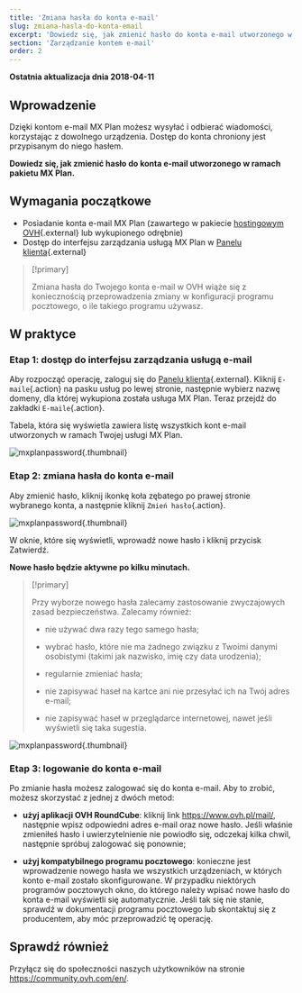 ```yaml
---
title: 'Zmiana hasła do konta e-mail'
slug: zmiana-hasla-do-konta-email
excerpt: 'Dowiedz się, jak zmienić hasło do konta e-mail utworzonego w ramach pakietu MX Plan'
section: 'Zarządzanie kontem e-mail'
order: 2
---
```


**Ostatnia aktualizacja dnia 2018-04-11**

## Wprowadzenie

Dzięki kontom e-mail MX Plan możesz wysyłać i odbierać wiadomości, korzystając z dowolnego urządzenia. Dostęp do konta chroniony jest przypisanym do niego hasłem.

**Dowiedz się, jak zmienić hasło do konta e-mail utworzonego w ramach pakietu MX Plan.**

## Wymagania początkowe
- Posiadanie konta e-mail MX Plan (zawartego w pakiecie [hostingowym OVH](https://www.ovh.pl/hosting/){.external} lub wykupionego odrębnie)
- Dostęp do interfejsu zarządzania usługą MX Plan w [Panelu klienta](https://www.ovh.com/auth/?action=gotomanager){.external}

> [!primary]
>
> Zmiana hasła do Twojego konta e-mail w OVH wiąże się z koniecznością przeprowadzenia zmiany w konfiguracji programu pocztowego, o ile takiego programu używasz.
>

## W praktyce

### Etap 1: dostęp do interfejsu zarządzania usługą e-mail

Aby rozpocząć operację, zaloguj się do [Panelu klienta](https://www.ovh.com/auth/?action=gotomanager){.external}. Kliknij `E-maile`{.action} na pasku usług po lewej stronie, następnie wybierz nazwę domeny, dla której wykupiona została usługa MX Plan. Teraz przejdź do zakładki `E-maile`{.action}.

Tabela, która się wyświetla zawiera listę wszystkich kont e-mail utworzonych w ramach Twojej usługi MX Plan. 

![mxplanpassword](images/change-email-password-step1.png){.thumbnail}

### Etap 2: zmiana hasła do konta e-mail

Aby zmienić hasło, kliknij ikonkę koła zębatego po prawej stronie wybranego konta, a następnie kliknij `Zmień hasło`{.action}.

![mxplanpassword](images/change-email-password-step2.png){.thumbnail}

W oknie, które się wyświetli, wprowadź nowe hasło i kliknij przycisk Zatwierdź.

**Nowe hasło będzie aktywne po kilku minutach.**

> [!primary]
>
> Przy wyborze nowego hasła zalecamy zastosowanie zwyczajowych zasad bezpieczeństwa. Zalecamy również:
>
> - nie używać dwa razy tego samego hasła; 
>
> - wybrać hasło, które nie ma żadnego związku z Twoimi danymi osobistymi (takimi jak nazwisko, imię czy data urodzenia);
>
> - regularnie zmieniać hasła;
>
> - nie zapisywać haseł na kartce ani nie przesyłać ich na Twój adres e-mail;
>
> - nie zapisywać haseł w przeglądarce internetowej, nawet jeśli wyświetli się taka sugestia.
>

![mxplanpassword](images/change-email-password-step3.png){.thumbnail}

### Etap 3: logowanie do konta e-mail

Po zmianie hasła możesz zalogować się do konta e-mail. Aby to zrobić, możesz skorzystać z jednej z dwóch metod:

- **użyj aplikacji OVH RoundCube**: kliknij link <https://www.ovh.pl/mail/>, następnie wpisz odpowiedni adres e-mail oraz nowe hasło. Jeśli właśnie zmieniłeś hasło i uwierzytelnienie nie powiodło się, odczekaj kilka chwil, następnie spróbuj zalogować się ponownie;

- **użyj kompatybilnego programu pocztowego**: konieczne jest wprowadzenie nowego hasła we wszystkich urządzeniach, w których konto e-mail zostało skonfigurowane. W przypadku niektórych programów pocztowych okno, do którego należy wpisać nowe hasło do konta e-mail wyświetli się automatycznie. Jeśli tak się nie stanie, sprawdź w dokumentacji programu pocztowego lub skontaktuj się z producentem, aby móc przeprowadzić tę operację.

## Sprawdź również

Przyłącz się do społeczności naszych użytkowników na stronie <https://community.ovh.com/en/>.